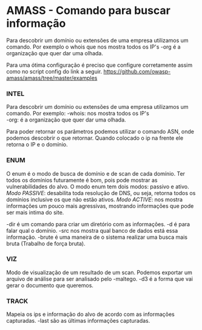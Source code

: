 # AMASS - Comando para buscar informação #
Para descobrir um domínio ou extensões de uma empresa utilizamos um comando.
Por exemplo o whois que nos mostra todos os IP's
-org é a organização que quer dar uma olhada.

Para uma ótima configuração é preciso que configure corretamente assim como no script config do link a seguir.
https://github.com/owasp-amass/amass/tree/master/examples

### INTEL ###
Para descobrir um domínio ou extensões de uma empresa utilizamos um comando. Por exemplo:
-whois: nos mostra todos os IP's                            
-org: é a organização que quer dar uma olhada.                                

Para poder retornar os parâmetros podemos utilizar o comando ASN, onde podemos descobrir o que retornar. Quando colocado o ip na frente ele retorna o IP e o domínio.

### ENUM ###
O enum é o modo de busca de domínio e de scan de cada domínio. Ter todos os domínios futuramente é bom, pois pode mostrar as vulnerabilidades do alvo.
O modo enum tem dois modos: passivo e ativo.
<i>Modo PASSIVE</i>: desabilita toda resolução de DNS, ou seja, retorna todos os domínios inclusive os que não estão ativos.
<i>Modo ACTIVE</i>: nos mostra informações um pouco mais agressivas, mostrando informações que pode ser mais intima do site.

-dir é um comando para criar um diretório com as informações.
-d é para falar qual o domínio.
-src nos mostra qual banco de dados está essa informação.
-brute é uma maneira de o sistema realizar uma busca mais bruta (Trabalho de força bruta).

### VIZ ###
Modo de visualização de um resultado de um scan.
Podemos exportar um arquivo de análise para ser analisado pelo -maltego.
-d3 é a forma que vai gerar o documento que queremos.

### TRACK ###
Mapeia os ips e informação do alvo de acordo com as informações capturadas.
-last são as últimas informações capturadas.


